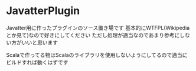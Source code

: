 JavatterPlugin
==============

Javatter用に作ったプラグインのソース置き場です
基本的にWTFPL(Wikipediaとか見て)なので好きにしてください
ただし処理が適当なのであまり参考にしない方がいいと思います

Scalaで作ってる物はScalaのライブラリを使用しないようにしてるので適当にビルドすれば動くはずです
